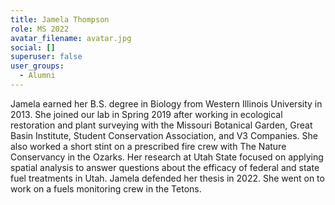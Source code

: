 ```yaml
---
title: Jamela Thompson
role: MS 2022
avatar_filename: avatar.jpg
social: []
superuser: false
user_groups:
  - Alumni
---
```

<!--StartFragment-->

Jamela earned her B.S. degree in Biology from Western Illinois University in 2013. She joined our lab in Spring 2019 after working in ecological restoration and plant surveying with the Missouri Botanical Garden, Great Basin Institute, Student Conservation Association, and V3 Companies. She also worked a short stint on a prescribed fire crew with The Nature Conservancy in the Ozarks. Her research at Utah State focused on applying spatial analysis to answer questions about the efficacy of federal and state fuel treatments in Utah. J﻿amela defended her thesis in 2022. She went on to work on a fuels monitoring crew in the Tetons. 

<!--EndFragment-->